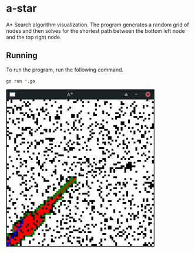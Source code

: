 # a-star
A* Search algorithm visualization. The program generates a random grid of nodes and then solves for the shortest path between the bottom left node and the top right node.

## Running
To run the program, run the following command.
```bash
go run *.go
```

![screenshot](img/screen.png)
